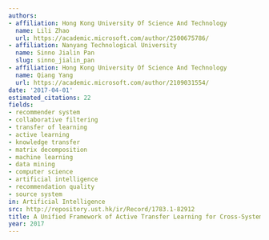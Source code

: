 ```yaml
---
authors:
- affiliation: Hong Kong University Of Science And Technology
  name: Lili Zhao
  url: https://academic.microsoft.com/author/2500675786/
- affiliation: Nanyang Technological University
  name: Sinno Jialin Pan
  slug: sinno_jialin_pan
- affiliation: Hong Kong University Of Science And Technology
  name: Qiang Yang
  url: https://academic.microsoft.com/author/2109031554/
date: '2017-04-01'
estimated_citations: 22
fields:
- recommender system
- collaborative filtering
- transfer of learning
- active learning
- knowledge transfer
- matrix decomposition
- machine learning
- data mining
- computer science
- artificial intelligence
- recommendation quality
- source system
in: Artificial Intelligence
src: http://repository.ust.hk/ir/Record/1783.1-82912
title: A Unified Framework of Active Transfer Learning for Cross-System Recommendation
year: 2017
---
```

